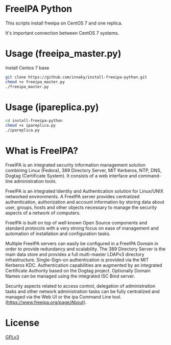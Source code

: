 # FreeIPA Python
This scripts install freeipa on CentOS 7 and one replica.

It's important connection between CentOS 7 systems.

# Usage (freeipa_master.py)
Install Centos 7 base

```bash
git clone https://github.com/innaky/install-freeipa-python.git
chmod +x freeipa_master.py
./freeipa_master.py
```

# Usage (ipareplica.py)

```bash
cd install-freeipa-python
chmod +x ipareplica.py
./ipareplica.py
```

# What is FreeIPA?
FreeIPA is an integrated security information management solution
combining Linux (Fedora), 389 Directory Server, MIT Kerberos, NTP,
DNS, Dogtag (Certificate System). It consists of a web interface
and command-line administration tools.

FreeIPA is an integrated Identity and Authentication solution
for Linux/UNIX networked environments. A FreeIPA server provides
centralized authentication, authorization and account information
by storing data about user, groups, hosts and other objects
necessary to manage the security aspects of a network of computers.

FreeIPA is built on top of well known Open Source components and standard
protocols with a very strong focus on ease of management and automation
of installation and configuration tasks.

Multiple FreeIPA servers can easily be configured in a FreeIPA
Domain in order to provide redundancy and scalability. The 389 Directory
Server is the main data store and provides a full multi-master LDAPv3
directory infrastructure. Single-Sign-on authentication is provided
via the MIT Kerberos KDC. Authentication capabilities are augmented by an
integrated Certificate Authority based on the Dogtag project.
Optionally Domain Names can be managed using the integrated ISC Bind server.

Security aspects related to access control, delegation of administration
tasks and other network administration tasks can be fully centralized
and managed via the Web UI or the ipa Command Line tool.
(https://www.freeipa.org/page/About).

# License
[GPLv3](https://www.gnu.org/licenses/gpl-3.0.en.html)